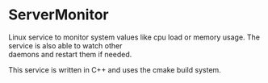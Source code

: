 ServerMonitor
=============

Linux service to monitor system values like cpu load or memory usage. The service is also able to watch other  
daemons and restart them if needed.

This service is written in C++ and uses the cmake build system.

